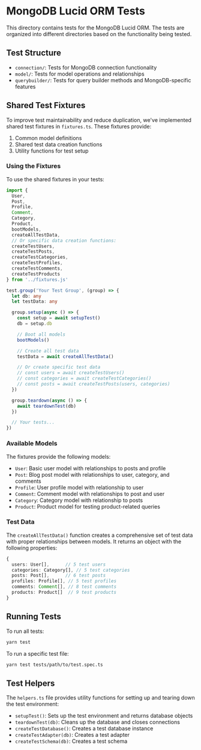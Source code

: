 # MongoDB Lucid ORM Tests

This directory contains tests for the MongoDB Lucid ORM. The tests are organized into different directories based on the functionality being tested.

## Test Structure

- `connection/`: Tests for MongoDB connection functionality
- `model/`: Tests for model operations and relationships
- `querybuilder/`: Tests for query builder methods and MongoDB-specific features

## Shared Test Fixtures

To improve test maintainability and reduce duplication, we've implemented shared test fixtures in `fixtures.ts`. These fixtures provide:

1. Common model definitions
2. Shared test data creation functions
3. Utility functions for test setup

### Using the Fixtures

To use the shared fixtures in your tests:

```typescript
import {
  User,
  Post,
  Profile,
  Comment,
  Category,
  Product,
  bootModels,
  createAllTestData,
  // Or specific data creation functions:
  createTestUsers,
  createTestPosts,
  createTestCategories,
  createTestProfiles,
  createTestComments,
  createTestProducts
} from '../fixtures.js'

test.group('Your Test Group', (group) => {
  let db: any
  let testData: any

  group.setup(async () => {
    const setup = await setupTest()
    db = setup.db

    // Boot all models
    bootModels()

    // Create all test data
    testData = await createAllTestData()

    // Or create specific test data
    // const users = await createTestUsers()
    // const categories = await createTestCategories()
    // const posts = await createTestPosts(users, categories)
  })

  group.teardown(async () => {
    await teardownTest(db)
  })

  // Your tests...
})
```

### Available Models

The fixtures provide the following models:

- `User`: Basic user model with relationships to posts and profile
- `Post`: Blog post model with relationships to user, category, and comments
- `Profile`: User profile model with relationship to user
- `Comment`: Comment model with relationships to post and user
- `Category`: Category model with relationship to posts
- `Product`: Product model for testing product-related queries

### Test Data

The `createAllTestData()` function creates a comprehensive set of test data with proper relationships between models. It returns an object with the following properties:

```typescript
{
  users: User[],      // 5 test users
  categories: Category[], // 5 test categories
  posts: Post[],      // 6 test posts
  profiles: Profile[], // 5 test profiles
  comments: Comment[], // 8 test comments
  products: Product[]  // 9 test products
}
```

## Running Tests

To run all tests:

```bash
yarn test
```

To run a specific test file:

```bash
yarn test tests/path/to/test.spec.ts
```

## Test Helpers

The `helpers.ts` file provides utility functions for setting up and tearing down the test environment:

- `setupTest()`: Sets up the test environment and returns database objects
- `teardownTest(db)`: Cleans up the database and closes connections
- `createTestDatabase()`: Creates a test database instance
- `createTestAdapter(db)`: Creates a test adapter
- `createTestSchema(db)`: Creates a test schema